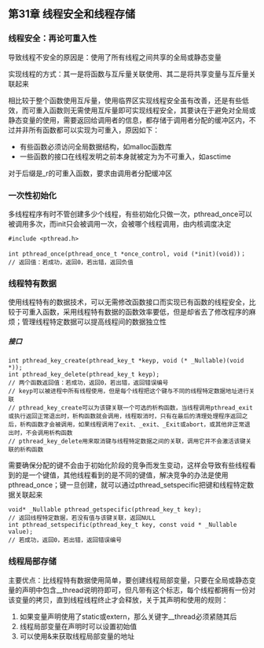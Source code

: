## 第31章 线程安全和线程存储

### 线程安全：再论可重入性

导致线程不安全的原因是：使用了所有线程之间共享的全局或静态变量

实现线程的方式：其一是将函数与互斥量关联使用、其二是将共享变量与互斥量关联起来

相比较于整个函数使用互斥量，使用临界区实现线程安全虽有改善，还是有些低效，而可重入函数则无需使用互斥量即可实现线程安全，其要诀在于避免对全局或静态变量的使用，需要返回给调用者的信息，都存储于调用者分配的缓冲区内，不过并非所有函数都可以实现为可重入，原因如下：

* 有些函数必须访问全局数据结构，如malloc函数库
* 一些函数的接口在线程发明之前本身就被定为为不可重入，如asctime

对于后缀是_r的可重入函数，要求由调用者分配缓冲区

### 一次性初始化

多线程程序有时不管创建多少个线程，有些初始化只做一次，pthread_once可以被调用多次，而init只会被调用一次，会被哪个线程调用，由内核调度决定

```
#include <pthread.h>

int pthread_once(pthread_once_t *once_control, void (*init)(void))；
// 返回值：若成功，返回0，若出错，返回负值
```

### 线程特有数据

使用线程特有的数据技术，可以无需修改函数接口而实现已有函数的线程安全，比较于可重入函数，采用线程特有数据的函数效率要低，但是却省去了修改程序的麻烦；管理线程特定数据可以提高线程间的数据独立性

##### 接口

```
int pthread_key_create(pthread_key_t *keyp, void (* _Nullable)(void *));
int pthread_key_delete(pthread_key_t keyp);
// 两个函数返回值：若成功，返回0，若出错，返回错误编号
// keyp可以被进程中所有线程使用，但是每个线程把这个键与不同的线程特定数据地址进行关联
// pthread_key_create可以为该键关联一个可选的析构函数，当线程调用pthread_exit或执行返回正常退出时，析构函数就会调用，线程取消时，只有在最后的清理处理程序返回之后，析构函数才会被调用，如果线程调用了exit、_exit、_Exit或abort，或其他非正常退出时，不会调用析构函数
// pthread_key_delete用来取消键与线程特定数据之间的关联，调用它并不会激活该键关联的析构函数
```

需要确保分配的键不会由于初始化阶段的竞争而发生变动，这样会导致有些线程看到的是一个键值，其他线程看到的是不同的键值，解决竞争的办法是使用pthread_once；键一旦创建，就可以通过pthread_setspecific把键和线程特定数据关联起来

```
void* _Nullable pthread_getspecific(pthread_key_t key);
// 返回线程特定数据，若没有值与该键关联，返回NULL
int pthread_setspecific(pthread_key_t key, const void * _Nullable value);
// 若成功，返回0，若出错，返回错误编号
```

### 线程局部存储

主要优点：比线程特有数据使用简单，要创建线程局部变量，只要在全局或静态变量的声明中包含__thread说明符即可，但凡带有这个标志，每个线程都拥有一份对该变量的拷贝，直到线程线程终止才会释放，关于其声明和使用的规则：

1. 如果变量声明使用了static或extern，那么关键字__thread必须紧随其后
2. 线程局部变量在声明时可以设置初始值
3. 可以使用&来获取线程局部变量的地址